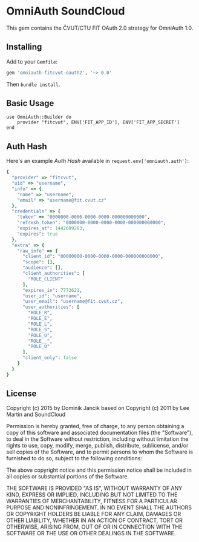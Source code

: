 # OmniAuth SoundCloud

This gem contains the ČVUT/CTU FIT OAuth 2.0 strategy for OmniAuth 1.0.

## Installing

Add to your `Gemfile`:

```ruby
gem 'omniauth-fitcvut-oauth2', '~> 0.0'
```

Then `bundle install`.

## Basic Usage

    use OmniAuth::Builder do
    	provider "fitcvut", ENV['FIT_APP_ID'], ENV['FIT_APP_SECRET']
    end

## Auth Hash

Here's an example *Auth Hash* available in `request.env['omniauth.auth']`:
```ruby
{
  "provider" => "fitcvut",
  "uid" => "username",
  "info" => {
    "name" => "username",
    "email" => "username@fit.cvut.cz"
  },
  "credentials" => {
    "token" => "0000000-0000-0000-0000-000000000000",
    "refresh_token": "0000000-0000-0000-0000-000000000000",
    "expires_at": 1442689203,
    "expires": true
  },
  "extra" => {
    "raw_info" => {
      "client_id": "00000000-0000-0000-0000-000000000000",
      "scope": [],
      "audience": [],
      "client_authorities": [
        "ROLE_CLIENT"
      ],
      "expires_in": 7772621,
      "user_id": "username",
      "user_email": "username@fit.cvut.cz",
      "user_authorities": [
        "ROLE_R",
        "ROLE_E",
        "ROLE_L",
        "ROLE_S",
        "ROLE_U",
        "ROLE__",
        "ROLE_O"
      ],
      "client_only": false
    }
  }
}
```

## License

Copyright (c) 2015 by Dominik Jancik based on
Copyright (c) 2011 by Lee Martin and SoundCloud 

Permission is hereby granted, free of charge, to any person obtaining a copy of this software and associated documentation files (the "Software"), to deal in the Software without restriction, including without limitation the rights to use, copy, modify, merge, publish, distribute, sublicense, and/or sell copies of the Software, and to permit persons to whom the Software is furnished to do so, subject to the following conditions:

The above copyright notice and this permission notice shall be included in all copies or substantial portions of the Software.

THE SOFTWARE IS PROVIDED "AS IS", WITHOUT WARRANTY OF ANY KIND, EXPRESS OR IMPLIED, INCLUDING BUT NOT LIMITED TO THE WARRANTIES OF MERCHANTABILITY, FITNESS FOR A PARTICULAR PURPOSE AND NONINFRINGEMENT. IN NO EVENT SHALL THE AUTHORS OR COPYRIGHT HOLDERS BE LIABLE FOR ANY CLAIM, DAMAGES OR OTHER LIABILITY, WHETHER IN AN ACTION OF CONTRACT, TORT OR OTHERWISE, ARISING FROM, OUT OF OR IN CONNECTION WITH THE SOFTWARE OR THE USE OR OTHER DEALINGS IN THE SOFTWARE.